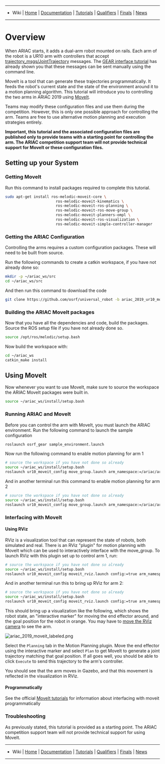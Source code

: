 -------------------------------------------------
- Wiki | [Home](../../README.md) | [Documentation](../documentation.md) | [Tutorials](../tutorials.md) | [Qualifiers](../qualifier.md) | [Finals](../finals.md) | [News](../updates.md)
-------------------------------------------------

# Overview #

When ARIAC starts, it adds a dual-arm robot mounted on rails. Each arm of the robot is a UR10 arm with controllers that accept [trajectory_msgs/JointTrajectory](http://docs.ros.org/melodic/api/trajectory_msgs/html/msg/JointTrajectory.html) messages.
The [GEAR interface tutorial](gear_interface.md) has already shown you that these messages can be sent manually using the command line.

MoveIt is a tool that can generate these trajectories programmatically.
It feeds the robot's current state and the state of the environment around it to a motion planning algorithm. 
This tutorial will introduce you to controlling the two arms in ARIAC 2019 using [MoveIt](https://moveit.ros.org/).

Teams may modify these configuration files and use them during the competition.
However, this is only one possible approach for controlling the arm.
Teams are free to use alternative motion planning and execution strategies entirely.

**Important, this tutorial and the associated configuration files are published only to provide teams with a starting point for controlling the arm. The ARIAC competition support team will not provide technical support for MoveIt or these configuration files.**


## Setting up your System ##

### Getting MoveIt ###

Run this command to install packages required to complete this tutorial.

```bash
sudo apt-get install ros-melodic-moveit-core \
                       ros-melodic-moveit-kinematics \
                       ros-melodic-moveit-ros-planning \
                       ros-melodic-moveit-ros-move-group \
                       ros-melodic-moveit-planners-ompl \
                       ros-melodic-moveit-ros-visualization \
                       ros-melodic-moveit-simple-controller-manager
```

### Getting the ARIAC Configuration ###

Controlling the arms requires a custom configuration packages.
These will need to be built from source.

Run the following commands to create a catkin workspace, if you have not already done so:

```bash
mkdir -p ~/ariac_ws/src
cd ~/ariac_ws/src
```

And then run this command to download the code

```bash
git clone https://github.com/osrf/universal_robot -b ariac_2019_ur10_moveit_config
```

### Building the ARIAC MoveIt packages ###

Now that you have all the dependencies and code, build the packages.
Source the ROS setup file if you have not already done so.

```bash
source /opt/ros/melodic/setup.bash
```

Now build the workspace with:

```bash
cd ~/ariac_ws
catkin_make install
```

## Using MoveIt ##

Now whenever you want to use MoveIt, make sure to source the workspace the ARIAC MoveIt packages were built in.

```bash
source ~/ariac_ws/install/setup.bash
```

### Running ARIAC and MoveIt ###

Before you can control the arm with MoveIt, you must launch the ARIAC environment.
Run the following command to launch the sample configuration

```bash
roslaunch osrf_gear sample_environment.launch
```

Now run the following command to enable motion planning for arm 1

```bash
# source the workspace if you have not done so already
source ~/ariac_ws/install/setup.bash
roslaunch ur10_moveit_config move_group.launch arm_namespace:=/ariac/arm1
```

And in another terminal run this command to enable motion planning for arm 2

```bash
# source the workspace if you have not done so already
source ~/ariac_ws/install/setup.bash
roslaunch ur10_moveit_config move_group.launch arm_namespace:=/ariac/arm2
```

### Interfacing with MoveIt ###

#### Using RViz ####

RViz is a visualization tool that can represent the state of robots, both simulated and real.
There is an RViz "plugin" for motion planning with MoveIt which can be used to interactively interface with the move_group.
To launch RViz with this plugin set up to control arm 1, run: 

```bash
# source the workspace if you have not done so already
source ~/ariac_ws/install/setup.bash
roslaunch ur10_moveit_config moveit_rviz.launch config:=true arm_namespace:=/ariac/arm1
```

And in another terminal run this to bring up RViz for arm 2:

```bash
# source the workspace if you have not done so already
source ~/ariac_ws/install/setup.bash
roslaunch ur10_moveit_config moveit_rviz.launch config:=true arm_namespace:=/ariac/arm2
```

This should bring up a visualization like the following, which shows the robot state, an "interactive marker" for moving the end effector around, and the goal position for the robot in orange. You may have to [move the RViz camera](wiki.ros.org/rviz/UserGuide#The_different_camera_types) to see the arm.

![ariac_2019_moveit_labeled.png](https://bitbucket.org/repo/pB4bBb/images/14031832-ariac_2019_moveit_labeled.png)

Select the `Planning` tab in the Motion Planning plugin.
Move the end effector using the interactive marker and select `Plan` to get MoveIt to generate a joint trajectory matching that goal position.
If all goes well, you should be able to click `Execute` to send this trajectory to the arm's controller.

You should see that the arm moves in Gazebo, and that this movement is reflected in the visualization in RViz.

#### Programmatically ###

See the official [MoveIt tutorials](https://ros-planning.github.io/moveit_tutorials/) for information about interfacing with moveit programmatically

### Troubleshooting  ###

As previously stated, this tutorial is provided as a starting point.
The ARIAC competition support team will not provide technical support for using MoveIt.

-------------------------------------------------
- Wiki | [Home](../../README.md) | [Documentation](../documentation.md) | [Tutorials](../tutorials.md) | [Qualifiers](../qualifier.md) | [Finals](../finals.md) | [News](../updates.md)
-------------------------------------------------
